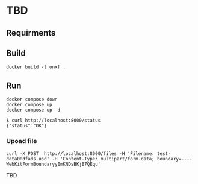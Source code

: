 # TBD

## Requirments
## Build
```
docker build -t onxf .
```
## Run
```
docker compose down
docker compose up 
docker compose up -d
```

```
$ curl http://localhost:8000/status
{"status":"OK"}
```

### Upoad file

```
curl -X POST  http://localhost:8000/files -H 'Filename: test-data00dfads.usd' -H 'Content-Type: multipart/form-data; boundary=----WebKitFormBoundaryyEmKNDsBKjB7QEqu'
```

TBD

